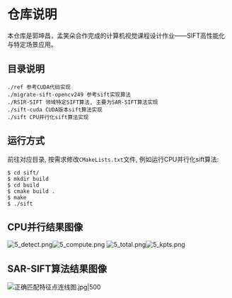 # 仓库说明

本仓库是郭坤昌，孟笑朵合作完成的计算机视觉课程设计作业——SIFT高性能化与特定场景应用。

## 目录说明

```
./ref 参考CUDA代码实现
./migrate-sift-opencv249 参考sift实现算法
./RSIR-SIFT 领域特定SIFT算法, 主要为SAR-SIFT算法实现
./sift-cuda CUDA版本sift算法实现
./sift CPU并行化sift算法实现
```
## 运行方式

前往对应目录, 按需求修改`CMakeLists.txt`文件, 例如运行CPU并行化sift算法:

```
$ cd sift/
$ mkdir build
$ cd build
$ cmake build .
$ make
$ ./sift
```

## CPU并行结果图像

![5_detect.png](https://image-1305894911.cos.ap-beijing.myqcloud.com/Obsidian/202306071505377.png)![5_compute.png](https://image-1305894911.cos.ap-beijing.myqcloud.com/Obsidian/202306071505279.png)
![5_total.png](https://image-1305894911.cos.ap-beijing.myqcloud.com/Obsidian/202306071505762.png)![5_kpts.png](https://image-1305894911.cos.ap-beijing.myqcloud.com/Obsidian/202306071505422.png)


## SAR-SIFT算法结果图像

![正确匹配特征点连线图.jpg|500](https://image-1305894911.cos.ap-beijing.myqcloud.com/Obsidian/202306071506831.jpg)
